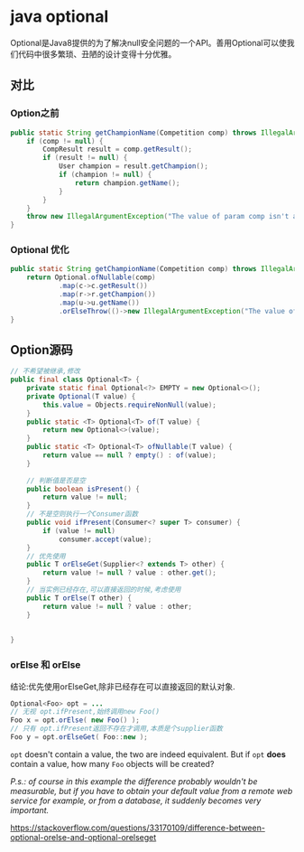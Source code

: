 # java optional

Optional是Java8提供的为了解决null安全问题的一个API。善用Optional可以使我们代码中很多繁琐、丑陋的设计变得十分优雅。





## 对比

### Option之前

```java
public static String getChampionName(Competition comp) throws IllegalArgumentException {
    if (comp != null) {
        CompResult result = comp.getResult();
        if (result != null) {
            User champion = result.getChampion();
            if (champion != null) {
                return champion.getName();
            }
        }
    }
    throw new IllegalArgumentException("The value of param comp isn't available.");
}
```





### Optional 优化

```java
public static String getChampionName(Competition comp) throws IllegalArgumentException {
    return Optional.ofNullable(comp)
            .map(c->c.getResult())
            .map(r->r.getChampion())
            .map(u->u.getName())
            .orElseThrow(()->new IllegalArgumentException("The value of param comp isn't available."));
}
```







## Option源码

```java
// 不希望被继承,修改
public final class Optional<T> {
    private static final Optional<?> EMPTY = new Optional<>();
    private Optional(T value) {
        this.value = Objects.requireNonNull(value);
    }
    public static <T> Optional<T> of(T value) {
        return new Optional<>(value);
    }
    public static <T> Optional<T> ofNullable(T value) {
        return value == null ? empty() : of(value);
    }
  
    // 判断值是否是空
    public boolean isPresent() {
        return value != null;
    }
    // 不是空则执行一个Consumer函数
    public void ifPresent(Consumer<? super T> consumer) {
        if (value != null)
            consumer.accept(value);
    }
    // 优先使用
    public T orElseGet(Supplier<? extends T> other) {
        return value != null ? value : other.get();
    }
    // 当实例已经存在,可以直接返回的时候,考虑使用
    public T orElse(T other) {
        return value != null ? value : other;
    }
  
  
}
```





### orElse 和 orElse

结论:优先使用orElseGet,除非已经存在可以直接返回的默认对象.

```java
Optional<Foo> opt = ...
// 无视 opt.ifPresent,始终调用new Foo()
Foo x = opt.orElse( new Foo() );
// 只有 opt.ifPresent返回不存在才调用,本质是个supplier函数
Foo y = opt.orElseGet( Foo::new );
```

 `opt` doesn't contain a value, the two are indeed equivalent. But if `opt` **does** contain a value, how many `Foo` objects will be created?

*P.s.: of course in this example the difference probably wouldn't be measurable, but if you have to obtain your default value from a remote web service for example, or from a database, it suddenly becomes very important.*

https://stackoverflow.com/questions/33170109/difference-between-optional-orelse-and-optional-orelseget
